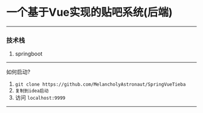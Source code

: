 # 一个基于Vue实现的贴吧系统(后端)

---



### 技术栈
1. springboot
---

如何启动?

1.  `git clone https://github.com/MelancholyAstronaut/SpringVueTieba`
2.  `复制到idea启动`
3.  访问 `localhost:9999`

---